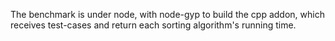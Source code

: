 The benchmark is under node, with node-gyp to build the cpp addon,
which receives test-cases and return each sorting algorithm's running time.